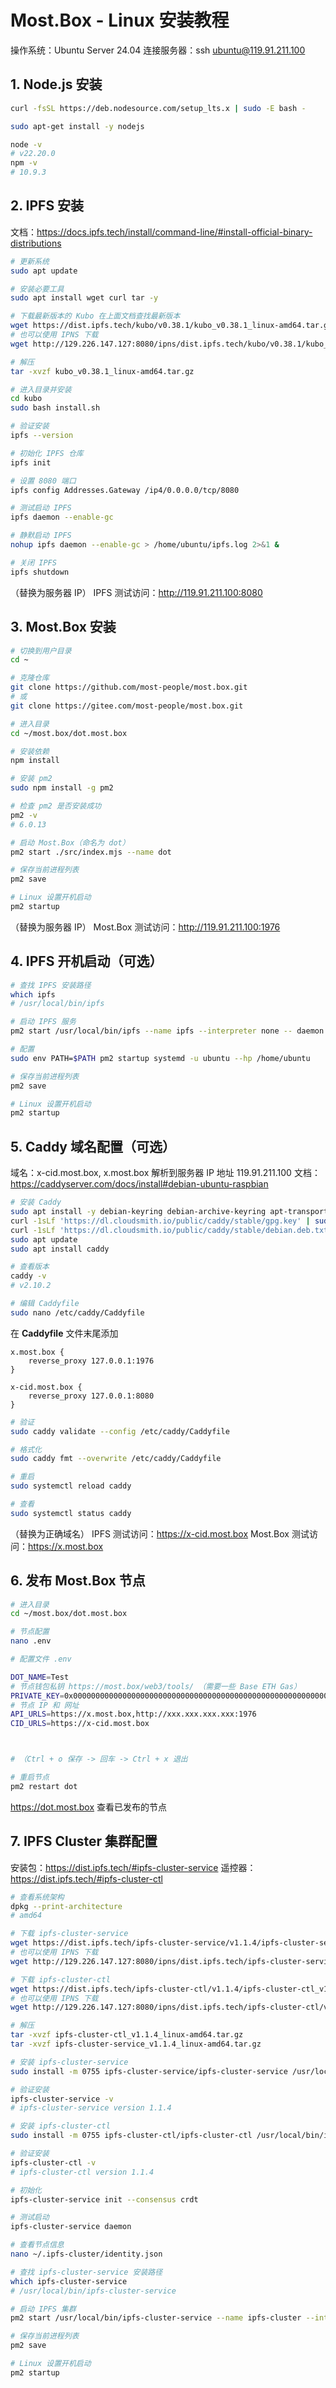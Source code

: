 # Most.Box - Linux 安装教程

操作系统：Ubuntu Server 24.04
连接服务器：ssh ubuntu@119.91.211.100

## 1. Node.js 安装

```bash
curl -fsSL https://deb.nodesource.com/setup_lts.x | sudo -E bash -

sudo apt-get install -y nodejs

node -v
# v22.20.0
npm -v
# 10.9.3
```

## 2. IPFS 安装

文档：https://docs.ipfs.tech/install/command-line/#install-official-binary-distributions

```bash
# 更新系统
sudo apt update

# 安装必要工具
sudo apt install wget curl tar -y

# 下载最新版本的 Kubo 在上面文档查找最新版本
wget https://dist.ipfs.tech/kubo/v0.38.1/kubo_v0.38.1_linux-amd64.tar.gz
# 也可以使用 IPNS 下载
wget http://129.226.147.127:8080/ipns/dist.ipfs.tech/kubo/v0.38.1/kubo_v0.38.1_linux-amd64.tar.gz

# 解压
tar -xvzf kubo_v0.38.1_linux-amd64.tar.gz

# 进入目录并安装
cd kubo
sudo bash install.sh

# 验证安装
ipfs --version

# 初始化 IPFS 仓库
ipfs init

# 设置 8080 端口
ipfs config Addresses.Gateway /ip4/0.0.0.0/tcp/8080

# 测试启动 IPFS
ipfs daemon --enable-gc

# 静默启动 IPFS
nohup ipfs daemon --enable-gc > /home/ubuntu/ipfs.log 2>&1 &

# 关闭 IPFS
ipfs shutdown
```

（替换为服务器 IP）
IPFS 测试访问：http://119.91.211.100:8080

## 3. Most.Box 安装

```bash
# 切换到用户目录
cd ~

# 克隆仓库
git clone https://github.com/most-people/most.box.git
# 或
git clone https://gitee.com/most-people/most.box.git

# 进入目录
cd ~/most.box/dot.most.box

# 安装依赖
npm install

# 安装 pm2
sudo npm install -g pm2

# 检查 pm2 是否安装成功
pm2 -v
# 6.0.13

# 启动 Most.Box（命名为 dot）
pm2 start ./src/index.mjs --name dot

# 保存当前进程列表
pm2 save

# Linux 设置开机启动
pm2 startup
```

（替换为服务器 IP）
Most.Box 测试访问：http://119.91.211.100:1976

## 4. IPFS 开机启动（可选）

```bash
# 查找 IPFS 安装路径
which ipfs
# /usr/local/bin/ipfs

# 启动 IPFS 服务
pm2 start /usr/local/bin/ipfs --name ipfs --interpreter none -- daemon --enable-gc

# 配置
sudo env PATH=$PATH pm2 startup systemd -u ubuntu --hp /home/ubuntu

# 保存当前进程列表
pm2 save

# Linux 设置开机启动
pm2 startup
```

## 5. Caddy 域名配置（可选）

域名：x-cid.most.box, x.most.box 解析到服务器 IP 地址 119.91.211.100
文档：https://caddyserver.com/docs/install#debian-ubuntu-raspbian

```bash
# 安装 Caddy
sudo apt install -y debian-keyring debian-archive-keyring apt-transport-https curl
curl -1sLf 'https://dl.cloudsmith.io/public/caddy/stable/gpg.key' | sudo gpg --dearmor -o /usr/share/keyrings/caddy-stable-archive-keyring.gpg
curl -1sLf 'https://dl.cloudsmith.io/public/caddy/stable/debian.deb.txt' | sudo tee /etc/apt/sources.list.d/caddy-stable.list
sudo apt update
sudo apt install caddy

# 查看版本
caddy -v
# v2.10.2

# 编辑 Caddyfile
sudo nano /etc/caddy/Caddyfile
```

在 **Caddyfile** 文件末尾添加

```
x.most.box {
    reverse_proxy 127.0.0.1:1976
}

x-cid.most.box {
    reverse_proxy 127.0.0.1:8080
}
```

```bash
# 验证
sudo caddy validate --config /etc/caddy/Caddyfile

# 格式化
sudo caddy fmt --overwrite /etc/caddy/Caddyfile

# 重启
sudo systemctl reload caddy

# 查看
sudo systemctl status caddy
```

（替换为正确域名）
IPFS 测试访问：https://x-cid.most.box
Most.Box 测试访问：https://x.most.box

## 6. 发布 Most.Box 节点

```bash
# 进入目录
cd ~/most.box/dot.most.box

# 节点配置
nano .env

# 配置文件 .env

DOT_NAME=Test
# 节点钱包私钥 https://most.box/web3/tools/ （需要一些 Base ETH Gas）
PRIVATE_KEY=0x0000000000000000000000000000000000000000000000000000000000000000
# 节点 IP 和 网址
API_URLS=https://x.most.box,http://xxx.xxx.xxx.xxx:1976
CID_URLS=https://x-cid.most.box



# （Ctrl + o 保存 -> 回车 -> Ctrl + x 退出

# 重启节点
pm2 restart dot
```

https://dot.most.box 查看已发布的节点

## 7. IPFS Cluster 集群配置

安装包：https://dist.ipfs.tech/#ipfs-cluster-service
遥控器：https://dist.ipfs.tech/#ipfs-cluster-ctl

```bash
# 查看系统架构
dpkg --print-architecture
# amd64

# 下载 ipfs-cluster-service
wget https://dist.ipfs.tech/ipfs-cluster-service/v1.1.4/ipfs-cluster-service_v1.1.4_linux-amd64.tar.gz
# 也可以使用 IPNS 下载
wget http://129.226.147.127:8080/ipns/dist.ipfs.tech/ipfs-cluster-service/v1.1.4/ipfs-cluster-service_v1.1.4_linux-amd64.tar.gz

# 下载 ipfs-cluster-ctl
wget https://dist.ipfs.tech/ipfs-cluster-ctl/v1.1.4/ipfs-cluster-ctl_v1.1.4_linux-amd64.tar.gz
# 也可以使用 IPNS 下载
wget http://129.226.147.127:8080/ipns/dist.ipfs.tech/ipfs-cluster-ctl/v1.1.4/ipfs-cluster-ctl_v1.1.4_linux-amd64.tar.gz

# 解压
tar -xvzf ipfs-cluster-ctl_v1.1.4_linux-amd64.tar.gz
tar -xvzf ipfs-cluster-service_v1.1.4_linux-amd64.tar.gz

# 安装 ipfs-cluster-service
sudo install -m 0755 ipfs-cluster-service/ipfs-cluster-service /usr/local/bin/ipfs-cluster-service

# 验证安装
ipfs-cluster-service -v
# ipfs-cluster-service version 1.1.4

# 安装 ipfs-cluster-ctl
sudo install -m 0755 ipfs-cluster-ctl/ipfs-cluster-ctl /usr/local/bin/ipfs-cluster-ctl

# 验证安装
ipfs-cluster-ctl -v
# ipfs-cluster-ctl version 1.1.4

# 初始化
ipfs-cluster-service init --consensus crdt

# 测试启动
ipfs-cluster-service daemon

# 查看节点信息
nano ~/.ipfs-cluster/identity.json

# 查找 ipfs-cluster-service 安装路径
which ipfs-cluster-service
# /usr/local/bin/ipfs-cluster-service

# 启动 IPFS 集群
pm2 start /usr/local/bin/ipfs-cluster-service --name ipfs-cluster --interpreter none -- daemon

# 保存当前进程列表
pm2 save

# Linux 设置开机启动
pm2 startup
```
